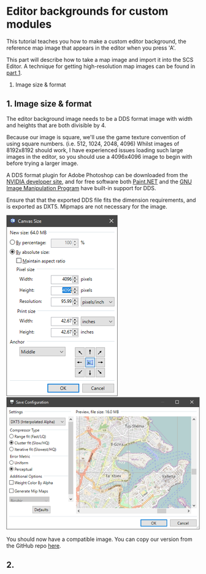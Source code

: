 # Editor backgrounds for custom modules

This tutorial teaches you how to make a custom editor background, the reference map image that appears in the editor when you press 'A'.

This part will describe how to take a map image and import it into the SCS Editor. A technique for getting high-resolution map images can be found in [part 1](1_imagery.md).

1. Image size & format

## 1. Image size & format

The editor background image needs to be a DDS format image with width and heights that are both divisible by 4.

Because our image is square, we'll use the game texture convention of using square numbers. (i.e. 512, 1024, 2048, 4096) Whilst images of 8192x8192 should work, I have experienced issues loading such large images in the editor, so you should use a 4096x4096 image to begin with before trying a larger image.

A DDS format plugin for Adobe Photoshop can be downloaded from the [NVIDIA developer site](https://developer.nvidia.com/nvidia-texture-tools-adobe-photoshop), and for free software both [Paint.NET](http://www.getpaint.net/index.html) and the [GNU Image Manipulation Program](https://www.gimp.org/) have built-in support for DDS.

Ensure that that the exported DDS file fits the dimension requirements, and is exported as DXT5. Mipmaps are not necessary for the image.

![Paint.NET canvas size adjustment](img/2_crop.png)
![Paint.NET export settings](img/2_dds.png)

You should now have a compatible image. You can copy our version from the GitHub repo [here](#).

## 2.
